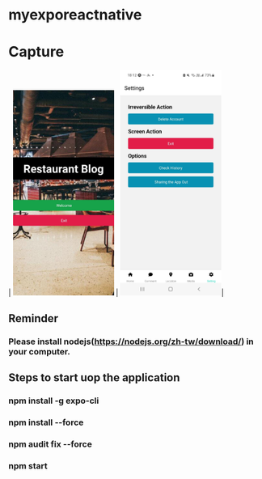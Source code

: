 # myexporeactnative

# Capture
| <img src="./capturepics/secondtrial/main.jpeg" width="200" > |
<img src="./capturepics/secondtrial/setting.jpeg" width="200" >|


## Reminder

### Please install nodejs(https://nodejs.org/zh-tw/download/) in your computer.

## Steps to start uop the application
### npm install -g expo-cli
### npm install --force
### npm audit fix --force
### npm start
